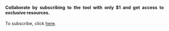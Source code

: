 <div align="justify">
<h4>Collaborate by subscribing to the tool with only $1 and get access to exclusive resources.</h4>
To subscribe, click <a href="https://www.paypal.com/cgi-bin/webscr?cmd=_s-xclick&hosted_button_id=VFFC25UZ8ZUFY">here</a>.
</div>
